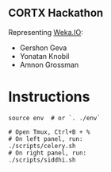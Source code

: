 CORTX Hackathon
---------------

Representing [Weka.IO](https://weka.io):

- Gershon Geva
- Yonatan Knobil
- Amnon Grossman

Instructions
============

```
source env  # or `. ./env`

# Open Tmux, Ctrl+B + %
# On left panel, run:
./scripts/celery.sh
# On right panel, run:
./scripts/siddhi.sh
```

